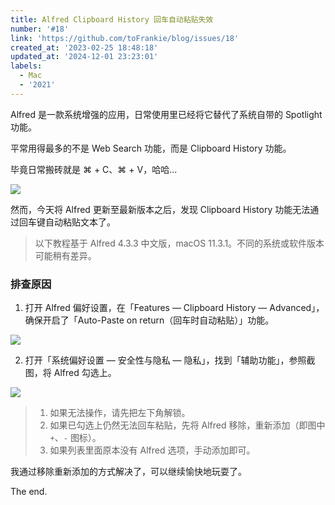 ```yaml
---
title: Alfred Clipboard History 回车自动粘贴失效
number: '#18'
link: 'https://github.com/toFrankie/blog/issues/18'
created_at: '2023-02-25 18:48:18'
updated_at: '2024-12-01 23:23:01'
labels:
  - Mac
  - '2021'
---
```

Alfred 是一款系统增强的应用，日常使用里已经将它替代了系统自带的 Spotlight 功能。

平常用得最多的不是 Web Search 功能，而是 Clipboard History 功能。

毕竟日常搬砖就是 ⌘ + C、⌘ + V，哈哈...

![](https://upload-images.jianshu.io/upload_images/5128488-0ebf58470d98e8fe.png?imageMogr2/auto-orient/strip%7CimageView2/2/w/1240)


然而，今天将 Alfred 更新至最新版本之后，发现 Clipboard History 功能无法通过回车键自动粘贴文本了。


> 以下教程基于 Alfred 4.3.3 中文版，macOS 11.3.1。不同的系统或软件版本可能稍有差异。

### 排查原因

1. 打开 Alfred 偏好设置，在「Features — Clipboard History — Advanced」，确保开启了「Auto-Paste on return（回车时自动粘贴）」功能。

![](https://upload-images.jianshu.io/upload_images/5128488-73dbef1429e93494.png?imageMogr2/auto-orient/strip%7CimageView2/2/w/1240)

2. 打开「系统偏好设置 — 安全性与隐私 — 隐私」，找到「辅助功能」，参照截图，将 Alfred 勾选上。

![](https://upload-images.jianshu.io/upload_images/5128488-9bca5424f0b849ff.png?imageMogr2/auto-orient/strip%7CimageView2/2/w/1240)

> 1. 如果无法操作，请先把左下角解锁。
> 2. 如果已勾选上仍然无法回车粘贴，先将 Alfred 移除，重新添加（即图中 `+`、`-` 图标）。
> 3. 如果列表里面原本没有 Alfred 选项，手动添加即可。

我通过移除重新添加的方式解决了，可以继续愉快地玩耍了。

The end.
